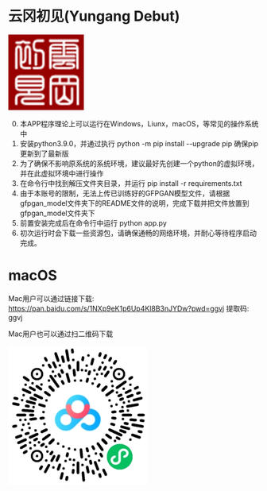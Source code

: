 # 云冈初见(Yungang Debut)

![云冈初见logo](assets/app_icon.png)

0. 本APP程序理论上可以运行在Windows，Liunx，macOS，等常见的操作系统中
1. 安装python3.9.0，并通过执行 python -m pip install --upgrade pip 确保pip更新到了最新版
2. 为了确保不影响原系统的系统环境，建议最好先创建一个python的虚拟环境，并在此虚拟环境中进行操作
3. 在命令行中找到解压文件夹目录，并运行 pip install -r requirements.txt
4. 由于本账号的限制，无法上传已训练好的GFPGAN模型文件，请根据gfpgan_model文件夹下的README文件的说明，完成下载并把文件放置到gfpgan_model文件夹下
3. 前置安装完成后在命令行中运行 python app.py
4. 初次运行时会下载一些资源包，请确保通畅的网络环境，并耐心等待程序启动完成。


# macOS
Mac用户可以通过链接下载: https://pan.baidu.com/s/1NXp9eK1p6Up4Kl8B3nJYDw?pwd=ggvj 提取码: ggvj

Mac用户也可以通过扫二维码下载

![微信扫二维码下载](WeChat_QR_code.png)
